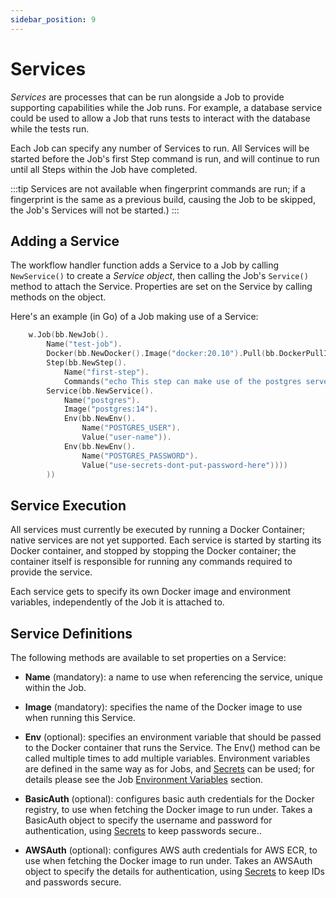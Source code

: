 ```yaml
---
sidebar_position: 9
---
```


# Services

*Services* are processes that can be run alongside a Job to provide supporting capabilities while the Job runs.
For example, a database service could be used to allow a Job that runs tests to interact with the database
while the tests run.

Each Job can specify any number of Services to run. All Services will be started before the Job's 
first Step command is run, and will continue to run until all Steps within the Job have completed.

:::tip
Services are not available when fingerprint commands are run; if a fingerprint is the same as
a previous build, causing the Job to be skipped, the Job's Services will not be started.)
:::

## Adding a Service

The workflow handler function adds a Service to a Job by calling ``NewService()`` to create a
*Service object*, then calling the Job's ``Service()`` method to attach the Service.
Properties are set on the Service by calling methods on the object.

Here's an example (in Go) of a Job making use of a Service:

```go
    w.Job(bb.NewJob().
        Name("test-job").
		Docker(bb.NewDocker().Image("docker:20.10").Pull(bb.DockerPullIfNotExists)).
        Step(bb.NewStep().
			Name("first-step").
			Commands("echo This step can make use of the postgres server")).
		Service(bb.NewService().
            Name("postgres").
            Image("postgres:14").
            Env(bb.NewEnv().
                Name("POSTGRES_USER").
                Value("user-name")).
            Env(bb.NewEnv().
                Name("POSTGRES_PASSWORD").
                Value("use-secrets-dont-put-password-here"))))
        ))
```

## Service Execution

All services must currently be executed by running a Docker Container; native services are not yet supported.
Each service is started by starting its Docker container, and stopped by stopping the Docker container;
the container itself is responsible for running any commands required to provide the service.

Each service gets to specify its own Docker image and environment variables, independently of the Job it is
attached to.


## Service Definitions

The following methods are available to set properties on a Service:

- **Name** (mandatory): a name to use when referencing the service, unique within the Job.

- **Image** (mandatory): specifies the name of the Docker image to use when running this Service.

- **Env** (optional): specifies an environment variable that should be passed to the Docker container that runs
  the Service. The Env() method can be called multiple times to add multiple variables. Environment variables
  are defined in the same way as for Jobs, and [Secrets](jobs#secrets) can be used; for details please see the Job
  [Environment Variables](jobs#environment-variables) section.

- **BasicAuth** (optional): configures basic auth credentials for the Docker registry, to use when fetching the Docker
  image to run under. Takes a BasicAuth object to specify the username and password for authentication, using
  [Secrets](jobs#secrets) to keep passwords secure..

- **AWSAuth** (optional): configures AWS auth credentials for AWS ECR, to use when fetching the Docker
  image to run under. Takes an AWSAuth object to specify the details for authentication, using
  [Secrets](jobs#secrets) to keep IDs and passwords secure.
